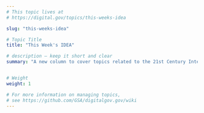 ```yaml
---
# This topic lives at
# https://digital.gov/topics/this-weeks-idea

slug: "this-weeks-idea"

# Topic Title
title: "This Week's IDEA"

# description — keep it short and clear
summary: "A new column to cover topics related to the 21st Century Integrated Digital Experience Act (21st Century IDEA)."


# Weight
weight: 1

# For more information on managing topics,
# see https://github.com/GSA/digitalgov.gov/wiki
---
```

